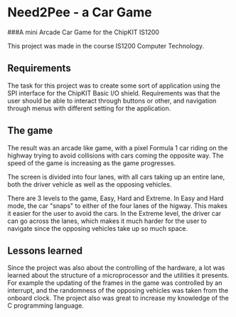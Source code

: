 # Need2Pee - a Car Game
###A mini Arcade Car Game for the ChipKIT IS1200

This project was made in the course IS1200 Computer Technology.

## Requirements
The task for this project was to create some sort of application using the SPI interface for the ChipKIT Basic I/O shield. 
Requirements was that the user should be able to interact through buttons or other, and navigation through menus with different setting for the application.

## The game
The result was an arcade like game, with a pixel Formula 1 car riding on the highway trying to avoid collisions with cars coming the opposite way.
The speed of the game is increasing as the game progresses.

The screen is divided into four lanes, with all cars taking up an entire lane, both the driver vehicle as well as the opposing vehicles.

There are 3 levels to the game, Easy, Hard and Extreme. In Easy and Hard mode, the car "snaps" to either of the four lanes of the higway. 
This makes it easier for the user to avoid the cars.
In the Extreme level, the driver car can go across the lanes, which makes it much harder for the user to navigate since the opposing vehicles take up so much space. 

## Lessons learned
Since the project was also about the controlling of the hardware, a lot was learned about the structure of a microprocessor and the utilities it presents.
For example the updating of the frames in the game was controlled by an interrupt, and the randomness of the opposing vehicles was taken from the onboard clock.
The project also was great to increase my knowledge of the C programming language.
